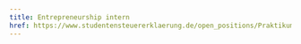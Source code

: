 ```yaml
---
title: Entrepreneurship intern
href: https://www.studentensteuererklaerung.de/open_positions/Praktikum_Entrepreneurship.pdf
---
```

